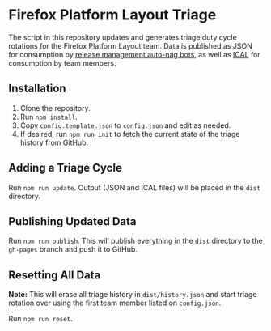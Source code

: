# Firefox Platform Layout Triage

The script in this repository updates and generates triage duty cycle rotations for the Firefox Platform Layout team. Data is published as JSON for consumption by [release management auto-nag bots](https://github.com/mozilla/relman-auto-nag/blob/master/auto_nag/scripts/configs/layout_round_robin.json), as well as [ICAL](https://mozilla.github.io/layout-triage/layout-triage.ics) for consumption by team members.

## Installation

1. Clone the repository.
2. Run `npm install`.
3. Copy `config.template.json` to `config.json` and edit as needed.
4. If desired, run `npm run init` to fetch the current state of the triage history from GitHub.

## Adding a Triage Cycle

Run `npm run update`. Output (JSON and ICAL files) will be placed in the `dist` directory.

## Publishing Updated Data

Run `npm run publish`. This will publish everything in the `dist` directory to the `gh-pages` branch and push it to GitHub.

## Resetting All Data

**Note:** This will erase all triage history in `dist/history.json` and start triage rotation over using the first team member listed on `config.json`.

Run `npm run reset`.
